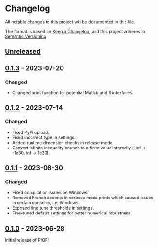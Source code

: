 # Changelog

All notable changes to this project will be documented in this file.

The format is based on [Keep a Changelog](https://keepachangelog.com/en/1.0.0/),
and this project adheres to [Semantic Versioning](https://semver.org/spec/v2.0.0.html).

## [Unreleased]

## [0.1.3] - 2023-07-20

### Changed

- Changed print function for potential Matlab and R interfaces

## [0.1.2] - 2023-07-14

### Changed

- Fixed PyPi upload.
- Fixed incorrect type in settings.
- Added runtime dimension checks in release mode.
- Convert infinite inequality bounds to a finite value internally (-inf -> -1e30, inf -> 1e30).

## [0.1.1] - 2023-06-30

### Changed

- Fixed compilation issues on Windows.
- Removed French accents in verbose mode prints which caused issues in certain consoles, i.e. Windows.
- Exposed fine tune thresholds in settings.
- Fine-tuned default settings for better numerical robustness.

## [0.1.0] - 2023-06-28

Initial release of PIQP!

[unreleased]: https://github.com/PREDICT-EPFL/piqp/compare/v0.1.3...HEAD
[0.1.3]: https://github.com/PREDICT-EPFL/piqp/compare/v0.1.2...v0.1.3
[0.1.2]: https://github.com/PREDICT-EPFL/piqp/compare/v0.1.1...v0.1.2
[0.1.1]: https://github.com/PREDICT-EPFL/piqp/compare/v0.1.0...v0.1.1
[0.1.0]: https://github.com/PREDICT-EPFL/piqp/releases/tag/v0.1.0